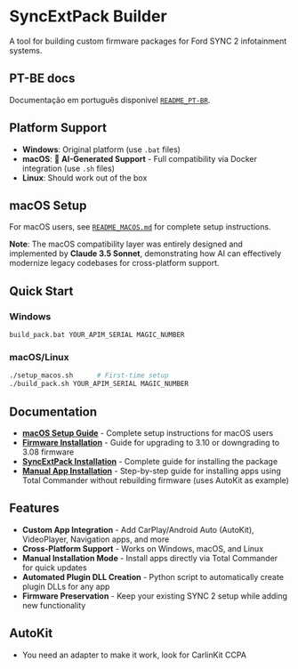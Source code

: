 # SyncExtPack Builder

A tool for building custom firmware packages for Ford SYNC 2 infotainment systems.

## PT-BE docs

Documentação em português disponivel [`README_PT-BR`](README_PT-BR.md).

## Platform Support

- **Windows**: Original platform (use `.bat` files)
- **macOS**: 🤖 **AI-Generated Support** - Full compatibility via Docker integration (use `.sh` files)
- **Linux**: Should work out of the box

## macOS Setup

For macOS users, see [`README_MACOS.md`](README_MACOS.md) for complete setup instructions.

**Note**: The macOS compatibility layer was entirely designed and implemented by **Claude 3.5 Sonnet**, demonstrating how AI can effectively modernize legacy codebases for cross-platform support.

## Quick Start

### Windows
```batch
build_pack.bat YOUR_APIM_SERIAL MAGIC_NUMBER
```

### macOS/Linux
```bash
./setup_macos.sh      # First-time setup
./build_pack.sh YOUR_APIM_SERIAL MAGIC_NUMBER
```

## Documentation

- **[macOS Setup Guide](README_MACOS.md)** - Complete setup instructions for macOS users
- **[Firmware Installation](FIRMWARE_INSTALLATION.md)** - Guide for upgrading to 3.10 or downgrading to 3.08 firmware
- **[SyncExtPack Installation](SYNCEXTPACK_INSTALLATION.md)** - Complete guide for installing the package
- **[Manual App Installation](MANUAL_APP_INSTALLATION.md)** - Step-by-step guide for installing apps using Total Commander without rebuilding firmware (uses AutoKit as example)

## Features

- **Custom App Integration** - Add CarPlay/Android Auto (AutoKit), VideoPlayer, Navigation apps, and more
- **Cross-Platform Support** - Works on Windows, macOS, and Linux
- **Manual Installation Mode** - Install apps directly via Total Commander for quick updates
- **Automated Plugin DLL Creation** - Python script to automatically create plugin DLLs for any app
- **Firmware Preservation** - Keep your existing SYNC 2 setup while adding new functionality

## AutoKit

- You need an adapter to make it work, look for CarlinKit CCPA
